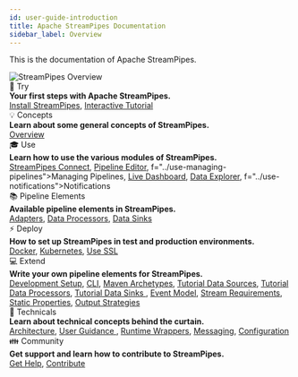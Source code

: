 ```yaml
---
id: user-guide-introduction
title: Apache StreamPipes Documentation
sidebar_label: Overview
---
```


This is the documentation of Apache StreamPipes.

<img class="docs-image docs-image-small" src="/docs/img/01_try-overview/01_streampipes-overview.png" alt="StreamPipes Overview">


<div class="container grid col-3">
    <div class="column">
        <div class="toc-box">
            <div class="toc-header border-thin">
                🚀 Try
            </div>
            <div class="toc-content">
                <div class="toc-section-header"><b>Your first steps with Apache StreamPipes.</b></div>
               <a href="../try-installation">Install StreamPipes</a>, <a href="../try-tutorial">Interactive Tutorial</a>
            </div>
        </div>
    </div>
    <div class="column">
        <div class="toc-box">
            <div class="toc-header border-thin">
                💡 Concepts
            </div>
            <div class="toc-content">
                <div class="toc-section-header"><b>Learn about some general concepts of StreamPipes.</b></div>
                <a href="../concepts-overview">Overview</a>
            </div>
        </div>
    </div>
    <div class="column">
        <div class="toc-box">
            <div class="toc-header border-thin">
                🎓 Use
            </div>
            <div class="toc-content">
                <div class="toc-section-header"><b>Learn how to use the various modules of StreamPipes.</b></div>
                <a href="../use-connect">StreamPipes Connect</a>, <a href="../use-pipeline-editor">Pipeline Editor</a>, 
                f="../use-managing-pipelines">Managing Pipelines</a>, 
                <a href="../use-live-dashboard">Live Dashboard</a>, <a href="../use-data-explorer">Data Explorer</a>, 
                f="../use-notifications">Notifications</a>
            </div>
        </div>
    </div>
    <div class="column">
        <div class="toc-box">
            <div class="toc-header border-thin">
                📚 Pipeline Elements
            </div>
            <div class="toc-content">
                <div class="toc-section-header"><b>Available pipeline elements in StreamPipes.</b></div>
                <a href="../pe/org.apache.streampipes.connect.protocol.stream.kafka">Adapters</a>, 
                <a href="../pe/org.apache.streampipes.processors.aggregation.flink.aggregation">Data Processors</a>, 
                <a href="../pe/org.apache.streampipes.sinks.databases.jvm.couchdb">Data Sinks</a> 
            </div>
        </div>
    </div>
    <div class="column">
        <div class="toc-box">
            <div class="toc-header border-thin">
                ⚡ Deploy 
            </div>
            <div class="toc-content">
                <div class="toc-section-header"><b>How to set up StreamPipes in test and production environments.</b></div>
                <a href="../deploy-docker">Docker</a>, <a href="../deploy-kubernetes">Kubernetes</a>, <a href="../deploy
                -use-ssl">Use SSL</a>
            </div>
        </div>
    </div>
    <div class="column">
        <div class="toc-box">
            <div class="toc-header border-thin">
                💻 Extend
            </div>
            <div class="toc-content">
                <div class="toc-section-header"><b>Write your own pipeline elements for StreamPipes.</b></div>
                <a href="../extend-setup">Development Setup</a>, <a href="../extend-cli">CLI</a>, <a href="../extend
                -archetypes">Maven Archetypes</a>,
                <a href="../extend-tutorial-data-sources">Tutorial Data Sources</a>, <a href="../extend-tutorial-data
                -processors">Tutorial Data Processors</a>, <a href="../extend-tutorial-data-sinks">Tutorial Data Sinks
                </a>,
                <a href="../extend-sdk-event-model">Event Model</a>, <a href="../extend-sdk-stream-requirements">Stream
                 Requirements</a>, <a href="../extend-sdk-static-properties">Static Properties</a>,
                <a href="../extend-output-strategies">Output Strategies</a>
            </div>
        </div>
    </div>
    <div class="column">
        <div class="toc-box">
            <div class="toc-header border-thin">
                🔧 Technicals
            </div>
            <div class="toc-content">
                <div class="toc-section-header"><b>Learn about technical concepts behind the curtain.</b></div>
                <a href="../technicals-architecture">Architecture</a>, <a href="../technicals-user-guidance">User
                 Guidance
                </a>, <a href="technicals-runtime-wrappers">Runtime Wrappers</a>,
                <a href="../technicals-messaging">Messaging</a>, <a href="../technicals-configuration">Configuration</a>
            </div>
        </div>
    </div>
    <div class="column">
        <div class="toc-box">
            <div class="toc-header border-thin">
                👪 Community
            </div>
            <div class="toc-content">
                <div class="toc-section-header"><b>Get support and learn how to contribute to StreamPipes.</b></div>
                <a href="../community-get-help">Get Help</a>, <a href="../community-contribute">Contribute</a>
            </div>
        </div>
    </div>
</div>


